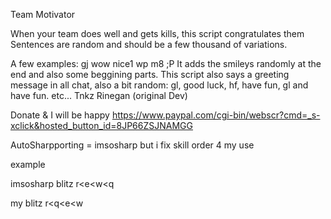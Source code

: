 Team Motivator

When your team does well and gets kills, this script congratulates them
Sentences are random and should be a few thousand of variations.

A few examples:
gj
wow nice1
wp m8 ;P
It adds the smileys randomly at the end and also some beggining parts.
This script also says a greeting message in all chat, also a bit random:
gl, good luck, hf, have fun, gl and have fun.
etc...
Tnkz Rinegan (original Dev)

Donate & I will be happy https://www.paypal.com/cgi-bin/webscr?cmd=_s-xclick&hosted_button_id=8JP66ZSJNAMGG

AutoSharpporting = imsosharp but i fix skill order 4 my use

example

imsosharp blitz r<e<w<q

my blitz r<q<e<w
